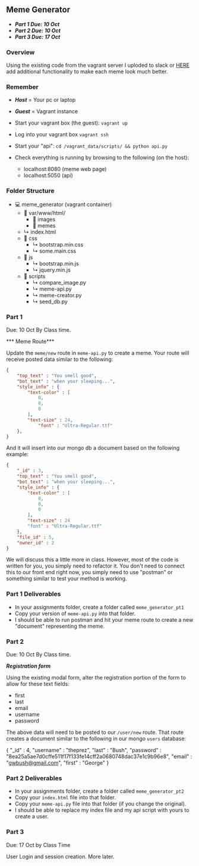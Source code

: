 
## Meme Generator

- ***Part 1 Due: 10 Oct***
- ***Part 2 Due: 10 Oct***
- ***Part 3 Due: 17 Oct***

### Overview

Using the existing code from the vagrant server I uploded to slack or [HERE](https://github.com/rugbyprof/4443-Internet-Programming/blob/master/Assignments/05-Meme_Generator/meme_generator.zip) add additional functionality to make each meme look much better.

### Remember

- ***Host*** = Your pc or laptop
- ***Guest*** = Vagrant instance 

- Start your vagrant box (the guest): `vagrant up`
- Log into your vagrant box `vagrant ssh`
- Start your "api": `cd /vagrant_data/scripts/ && python api.py`
- Check everything is running by browsing to the following (on the host):
    - localhost:8080   (meme web page)
    - localhost:5050   (api)

### Folder Structure

- &#128187; meme_generator (vagrant container)
    - &#128193; var/www/html/
        - &#128193; images
        - &#128193; memes
    - &#x21b3; index.html
    - &#128193; css
        - &#x21b3; bootstrap.min.css
        - &#x21b3; some.main.css
    - &#128193; js
        - &#x21b3; bootstrap.min.js
        - &#x21b3; jquery.min.js
    - &#128193; scripts
        - &#x21b3; compare_image.py
        - &#x21b3; meme-api.py
        - &#x21b3; meme-creator.py
        - &#x21b3; seed_db.py

### Part 1
Due: 10 Oct By Class time.

*** Meme Route***

Update the `meme/new` route in `meme-api.py` to create a meme. Your route will receive posted data similar to the following:

```json
{
	"top_text" : "You smell good",
	"bot_text" : "when your sleeping...",
	"style_info" : {
		"text-color" : [
			0,
			0,
			0
		],
		"text-size" : 24,
        	"font" : "Ultra-Regular.ttf"
	},
}
```

And it will insert into our mongo db a document based on the following example:

```json
{
	"_id" : 3,
	"top_text" : "You smell good",
	"bot_text" : "when your sleeping...",
	"style_info" : {
		"text-color" : [
			0,
			0,
			0
		],
		"text-size" : 24
        "font" : "Ultra-Regular.ttf"
	},
	"file_id" : 5,
	"owner_id" : 2
}
```

We will discuss this a little more in class. However, most of the code is written for you, you simply need to 
refactor it. You don't need to connect this to our front end right now, you simply need to use "postman" or something similar to test your method is working. 

### Part 1 Deliverables

- In your assignments folder, create a folder called `meme_generator_pt1`
- Copy your version of `meme-api.py` into that folder.
- I should be able to run postman and hit your meme route to create a new "document" representing the meme.


### Part 2
Due: 10 Oct By Class time.

***Registration form***

Using the existing modal form, alter the registration portion of the form to allow for these text fields:

- first
- last
- email
- username
- password

The above data will need to be posted to our `/user/new` route. That route creates a document similar to the following in our mongo `users` database:

{
	"_id" : 4,
	"username" : "theprez",
	"last" : "Bush",
	"password" : "8ea25a5ae7d0cffe511f17f133fe14cff2a0680748dac37e1c9b96e8",
	"email" : "gwbush@gmail.com",
	"first" : "George"
}

### Part 2 Deliverables

- In your assignments folder, create a folder called `meme_generator_pt2`
- Copy your `index.html` file into that folder.
- Copy your `meme-api.py` file into that folder (if you change the original).
- I should be able to replace my index file and my api script with yours to create a user. 

### Part 3
Due: 17 Oct by Class Time

User Login and session creation. 
More later.
